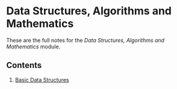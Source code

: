 # Data Structures, Algorithms and Mathematics

These are the full notes for the *Data Structures, Algorithms and Mathematics* module.

## Contents

1.    [Basic Data Structures](week1.md)
